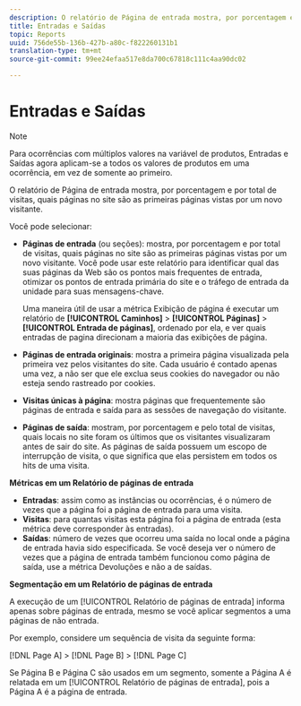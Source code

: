 ```yaml
---
description: O relatório de Página de entrada mostra, por porcentagem e por total de visitas, quais páginas no site são as primeiras páginas vistas por um novo visitante.
title: Entradas e Saídas
topic: Reports
uuid: 756de55b-136b-427b-a80c-f822260131b1
translation-type: tm+mt
source-git-commit: 99ee24efaa517e8da700c67818c111c4aa90dc02

---
```



# Entradas e Saídas

>[!NOTE]
>Para ocorrências com múltiplos valores na variável de produtos, Entradas e Saídas agora aplicam-se a todos os valores de produtos em uma ocorrência, em vez de somente ao primeiro.

O relatório de Página de entrada mostra, por porcentagem e por total de visitas, quais páginas no site são as primeiras páginas vistas por um novo visitante.

Você pode selecionar:

* **Páginas de entrada** (ou seções): mostra, por porcentagem e por total de visitas, quais páginas no site são as primeiras páginas vistas por um novo visitante. Você pode usar este relatório para identificar qual das suas páginas da Web são os pontos mais frequentes de entrada, otimizar os pontos de entrada primária do site e o tráfego de entrada da unidade para suas mensagens-chave.

   Uma maneira útil de usar a métrica Exibição de página é executar um relatório de **[!UICONTROL Caminhos]** > **[!UICONTROL Páginas]** > **[!UICONTROL Entrada de páginas]**, ordenado por ela, e ver quais entradas de pagina direcionam a maioria das exibições de página.

* **Páginas de entrada originais**: mostra a primeira página visualizada pela primeira vez pelos visitantes do site. Cada usuário é contado apenas uma vez, a não ser que ele exclua seus cookies do navegador ou não esteja sendo rastreado por cookies.
* **Visitas únicas à página**: mostra páginas que frequentemente são páginas de entrada e saída para as sessões de navegação do visitante.
* **Páginas de saída**: mostram, por porcentagem e pelo total de visitas, quais locais no site foram os últimos que os visitantes visualizaram antes de sair do site. As páginas de saída possuem um escopo de interrupção de visita, o que significa que elas persistem em todos os hits de uma visita.

**Métricas em um Relatório de páginas de entrada**

* **Entradas**: assim como as instâncias ou ocorrências, é o número de vezes que a página foi a página de entrada para uma visita.
* **Visitas**: para quantas visitas esta página foi a página de entrada (esta métrica deve corresponder às entradas).
* **Saídas**: número de vezes que ocorreu uma saída no local onde a página de entrada havia sido especificada. Se você deseja ver o número de vezes que a página de entrada também funcionou como página de saída, use a métrica Devoluções e não a de saídas.

**Segmentação em um Relatório de páginas de entrada**

A execução de um [!UICONTROL Relatório de páginas de entrada] informa apenas sobre páginas de entrada, mesmo se você aplicar segmentos a uma páginas de não entrada.

Por exemplo, considere um sequência de visita da seguinte forma:

[!DNL Page A] > [!DNL Page B] > [!DNL Page C]

Se Página B e Página C são usados em um segmento, somente a Página A é relatada em um [!UICONTROL Relatório de páginas de entrada], pois a Página A é a página de entrada.
